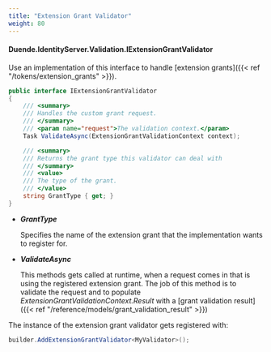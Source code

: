 ```yaml
---
title: "Extension Grant Validator"
weight: 80
---
```


#### Duende.IdentityServer.Validation.IExtensionGrantValidator

Use an implementation of this interface to handle [extension grants]({{< ref "/tokens/extension_grants" >}}).

```cs
public interface IExtensionGrantValidator
{
    /// <summary>
    /// Handles the custom grant request.
    /// </summary>
    /// <param name="request">The validation context.</param>
    Task ValidateAsync(ExtensionGrantValidationContext context);

    /// <summary>
    /// Returns the grant type this validator can deal with
    /// </summary>
    /// <value>
    /// The type of the grant.
    /// </value>
    string GrantType { get; }
}
```

* ***GrantType***

    Specifies the name of the extension grant that the implementation wants to register for.

* ***ValidateAsync***
    
    This methods gets called at runtime, when a request comes in that is using the registered extension grant.
    The job of this method is to validate the request and to populate *ExtensionGrantValidationContext.Result* with a [grant validation result]({{< ref "/reference/models/grant_validation_result" >}})

The instance of the extension grant validator gets registered with:

```cs
builder.AddExtensionGrantValidator<MyValidator>();
```